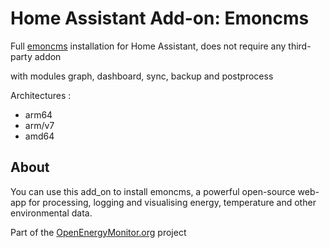# Home Assistant Add-on: Emoncms

Full [emoncms](https://github.com/emoncms/emoncms) installation for Home Assistant, does not require any third-party addon

with modules graph, dashboard, sync, backup and postprocess

Architectures :
- arm64
- arm/v7
- amd64

## About

You can use this add_on to install emoncms, a powerful open-source web-app for processing, logging and visualising energy, temperature and other environmental data.

Part of the [OpenEnergyMonitor.org](https://openenergymonitor.org/) project
